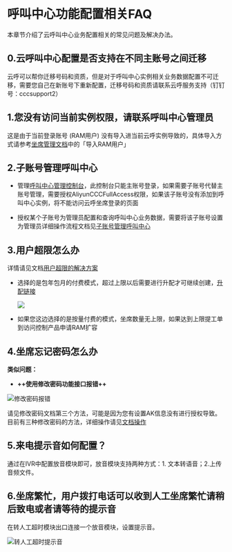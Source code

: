 呼叫中心功能配置相关FAQ 
==================================

本章节介绍了云呼叫中心业务配置相关的常见问题及解决办法。

0.云呼叫中心配置是否支持在不同主账号之间迁移 
--------------------------------------------

云呼可以帮你迁移号码和资质，但是对于呼叫中心实例相关业务数据配置不可迁移，需要您自己在新账号下重新配置，迁移号码和资质请联系云呼服务支持（钉钉号：cccsupport2）

1.您没有访问当前实例权限，请联系呼叫中心管理员 
---------------------------------------------

这是由于当前登录账号 (RAM用户) 没有导入进当前云呼实例导致的，具体导入方式请参考[坐席管理文档](https://help.aliyun.com/document_detail/60419.html?spm=a2c4g.11186623.6.567.2aaf4726M1x7Vf)中的「导入RAM用户」

2.子账号管理呼叫中心 
--------------------------------

* 管理[呼叫中心管理控制台](https://ccc.console.aliyun.com)，此控制台只能主账号登录，如果需要子账号代替主账号管理，需要授权AliyunCCCFullAccess权限，如果该子账号没有添加到呼叫中心实例，将不能访问云呼坐席登录的页面

  

* 授权某个子账号为管理员配置和查询呼叫中心业务数据，需要将该子账号设置为管理员详细操作流程文档见[子账号管理呼叫中心](https://help.aliyun.com/knowledge_detail/100741.html?spm=a2c4g.11186631.2.7.49eb3a57h9z7Ne)

  




3.用户超限怎么办 
------------------------------

详情请见文档[用户超限的解决方案](https://help.aliyun.com/knowledge_detail/62668.html?spm=a2c4g.11186631.2.6.71e13a577Iejpl)

* 选择的是包年包月的付费模式，超过上限以后需要进行升配才可继续创建，[升配链接](https://ccc.console.aliyun.com)

  ![](http://static-aliyun-doc.oss-cn-hangzhou.aliyuncs.com/assets/img/zh-CN/8174140061/p167633.png)
  

* 如果您这边选择的是按量付费的模式，坐席数量无上限，如果达到上限提工单到访问控制产品申请RAM扩容

  




4.坐席忘记密码怎么办 
--------------------------------

**类似问题：** 

* **++使用修改密码功能接口报错++**

  




![修改密码报错](http://static-aliyun-doc.oss-cn-hangzhou.aliyuncs.com/assets/img/zh-CN/8174140061/p167690.png)

请见修改密码文档第三个方法，可能是因为您有设置AK信息没有进行授权导致。目前有三种修改密码的方法，详细操作请见[文档操作](https://help.aliyun.com/knowledge_detail/60675.html?spm=a2c4g.11186631.2.16.71e13a577Iejpl)

5.来电提示音如何配置？ 
---------------------------------

通过在IVR中配置放音模块即可，放音模块支持两种方式：1. 文本转语音；2.上传音频文件。

6.坐席繁忙，用户拨打电话可以收到人工坐席繁忙请稍后致电或者请等待的提示音 
----------------------------------------------------------

在转人工超时模块出口连接一个放音模块，设置提示音。

![转人工超时提示音](http://static-aliyun-doc.oss-cn-hangzhou.aliyuncs.com/assets/img/zh-CN/8174140061/p167727.png)

